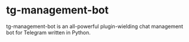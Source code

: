 # tg-management-bot
tg-management-bot is an all-powerful plugin-wielding chat management bot for Telegram written in Python.
